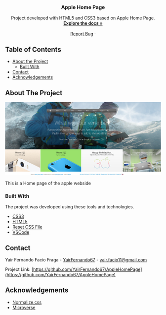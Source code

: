
<!-- PROJECT LOGO -->
<br />
<p align="center">
  <!-- <a href="https://github.com/othneildrew/Best-README-Template">
    <img src="images/logo.png" alt="Logo" width="80" height="80">
  </a> -->

  <h3 align="center">Apple Home Page</h3>

  <p align="center">
    Project developed with HTML5 and CSS3 based on Apple Home Page.
    <br />
    <a href="https://github.com/YairFernando67/AppleHomePage"><strong>Explore the docs »</strong></a>
    <br />
    <br />
    <a href="https://github.com/YairFernando67/AppleHomePage/issues">Report Bug</a>
    ·
  </p>
</p>



<!-- TABLE OF CONTENTS -->
## Table of Contents

* [About the Project](#about-the-project)
  * [Built With](#built-with)
* [Contact](#contact)
* [Acknowledgements](#acknowledgements)



<!-- ABOUT THE PROJECT -->
## About The Project

![Screenshot Image](img/logoRepo.png)

This is a Home page of the apple webside

### Built With
The project was developed using these tools and technologies.
* [CSS3](https://developer.mozilla.org/en-US/docs/Web/CSS)
* [HTML5](https://www.w3schools.com/html/)
* [Reset CSS File](https://necolas.github.io/normalize.css/)
* [VSCode](https://code.visualstudio.com/download/)


<!-- CONTACT -->
## Contact

Yair Fernando Facio Fraga - [YairFernando67](https://github.com/YairFernando67) - yair.facio11@gmail.com  

Project Link: [https://github.com/YairFernando67/AppleHomePage](https://github.com/YairFernando67/AppleHomePage)



<!-- ACKNOWLEDGEMENTS -->
## Acknowledgements
* [Normalize.css](https://necolas.github.io/normalize.css/)
* [Microverse](https://www.microverse.org/)



